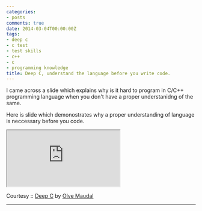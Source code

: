 ```yaml
---
categories:
- posts
comments: true
date: 2014-03-04T00:00:00Z
tags:
- deep c
- c test
- test skills
- c++
- c
- programming knowledge
title: Deep C, understand the language before you write code.
---
```


I came across a slide which explains why is it hard to program in C/C++ programming language when you don't have a proper understanidng of the same.        

Here is slide which demonostrates why a proper understanding of language is neccessary before you code.


<iframe src="http://www.slideshare.net/slideshow/embed_code/9626718" allowfullscreen></iframe>

Courtesy :: [Deep C](https://www.slideshare.net/olvemaudal/deep-c) by [Olve Maudal](http://www.slideshare.net/olvemaudal)

---
[jekyll]: https://github.com/mojombo/jekyll
[zh]: http://sudev.github.com
[twitter]: https://twitter.com/sudev
